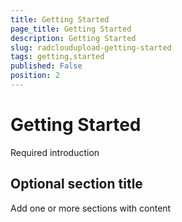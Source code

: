 ```yaml
---
title: Getting Started
page_title: Getting Started
description: Getting Started
slug: radcloudupload-getting-started
tags: getting,started
published: False
position: 2
---
```


# Getting Started



Required introduction

## Optional section title

Add one or more sections with content